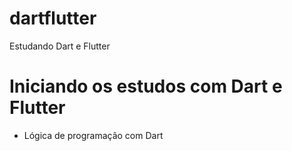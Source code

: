 # dartflutter
Estudando Dart e Flutter

# Iniciando os estudos com Dart e Flutter
- Lógica de programação com Dart
